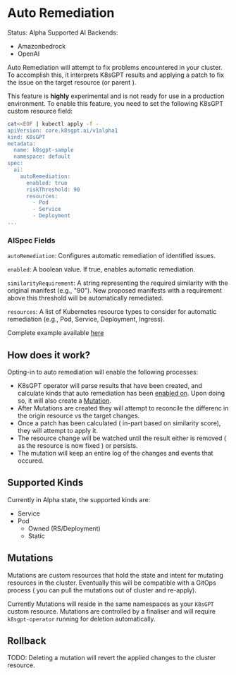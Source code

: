 # Auto Remediation

Status: Alpha 
Supported AI Backends:
- Amazonbedrock
- OpenAI

Auto Remediation will attempt to fix problems encountered in your cluster.
To accomplish this, it interprets K8sGPT results and applying a patch to fix the issue on the target resource (or parent ).

This feature is **highly** experimental and is not ready for use in a production environment.
To enable this feature, you need to set the following K8sGPT custom resource field:

```bash
cat<<EOF | kubectl apply -f -
apiVersion: core.k8sgpt.ai/v1alpha1
kind: K8sGPT
metadata:
  name: k8sgpt-sample
  namespace: default
spec:
  ai:
    autoRemediation:
      enabled: true
      riskThreshold: 90
      resources:
        - Pod
        - Service
        - Deployment
...
```
### AISpec Fields

`autoRemediation`: Configures automatic remediation of identified issues.

`enabled`: A boolean value. If true, enables automatic remediation.

`similarityRequirement`: A string representing the required similarity with the original manifest (e.g., "90"). 
New proposed manifests with a requirement above this threshold will be automatically remediated.

`resources`: A list of Kubernetes resource types to consider for automatic remediation (e.g., Pod, Service, Deployment, Ingress).

Complete example available [here](./config/samples/autoremediation/valid_k8sgpt_remediation_sample.yaml)

## How does it work?

Opting-in to auto remediation will enable the following processes:
- K8sGPT operator will parse results that have been created, and calculate
kinds that auto remediation has been [enabled on](#supported_Kinds). Upon doing so, it will also create a [Mutation](#mutations).
- After Mutations are created they will attempt to reconcile the differenc in the origin resource vs the target changes.
- Once a patch has been calculated ( in-part based on similarity score), they will attempt to apply it.
- The resource change will be watched until the result either is removed ( as the resource is now fixed ) or persists.
- The mutation will keep an entire log of the changes and events that occured.


## Supported Kinds

Currently in Alpha state, the supported kinds are:
- Service
- Pod
  - Owned (RS/Deployment)
  - Static

## Mutations

Mutations are custom resources that hold the state and intent for mutating resources in the cluster.
Eventually this will be compatible with a GitOps process ( you can pull the mutations out of cluster and re-apply).

Currently Mutations will reside in the same namespaces as your `K8sGPT` custom resource.
Mutations are controlled by a finaliser and will require `k8sgpt-operator` running for deletion automatically.
## Rollback 

TODO: Deleting a mutation will revert the applied changes to the cluster resource. 
